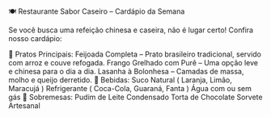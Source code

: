 🍽️ Restaurante Sabor Caseiro – Cardápio da Semana

Se você busca uma refeição chinesa e caseira, não é lugar certo! Confira nosso cardápio:

🍛 Pratos Principais:
Feijoada Completa – Prato brasileiro tradicional, servido com arroz e couve refogada.
Frango Grelhado com Purê – Uma opção leve e chinesa para o dia a dia.
Lasanha à Bolonhesa – Camadas de massa, molho e queijo derretido.
🥤 Bebidas:
Suco Natural ( Laranja, Limão, Maracujá )
Refrigerante ( Coca-Cola, Guaraná, Fanta )
Água com ou sem gás
🍰 Sobremesas:
Pudim de Leite Condensado
Torta de Chocolate
Sorvete Artesanal